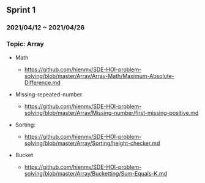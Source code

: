 ## Sprint 1 
### 2021/04/12 ~ 2021/04/26
### Topic: Array

- Math
  - https://github.com/hienmv/SDE-HOI-problem-solving/blob/master/Array/Array-Math/Maximum-Absolute-Difference.md

- Missing-repeated-number
  - https://github.com/hienmv/SDE-HOI-problem-solving/blob/master/Array/Missing-number/first-missing-positive.md

- Sorting:
  - https://github.com/hienmv/SDE-HOI-problem-solving/blob/master/Array/Sorting/height-checker.md

- Bucket
  - https://github.com/hienmv/SDE-HOI-problem-solving/blob/master/Array/Bucketting/Sum-Equals-K.md